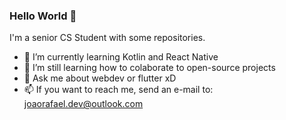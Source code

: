 ### Hello World 👋

I'm a senior CS Student with some repositories. 

- 🌱 I’m currently learning Kotlin and React Native
- 👯 I’m still learning how to colaborate to open-source projects
- 💬 Ask me about webdev or flutter xD
- 📫 If you want to reach me, send an e-mail to: joaorafael.dev@outlook.com

